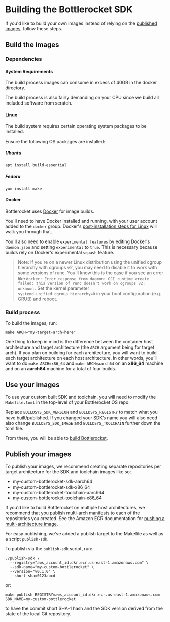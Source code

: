 # Building the Bottlerocket SDK

If you'd like to build your own images instead of relying on the [published images](https://github.com/bottlerocket-os/bottlerocket-sdk#availability), follow these steps.

## Build the images

### Dependencies

#### System Requirements

The build process images can consume in excess of 40GB in the docker directory.

The build process is also fairly demanding on your CPU since we build all included software from scratch.

#### Linux

The build system requires certain operating system packages to be installed.

Ensure the following OS packages are installed:

##### Ubuntu

```shell
apt install build-essential
```

##### Fedora

```shell
yum install make
```

#### Docker

Bottlerocket uses [Docker](https://docs.docker.com/install/#supported-platforms) for image builds.

You'll need to have Docker installed and running, with your user account added to the `docker` group.
Docker's [post-installation steps for Linux](https://docs.docker.com/install/linux/linux-postinstall/) will walk you through that.

You'll also need to enable `experimental features` by editing Docker's `daemon.json` and setting  `experimental` to `true`.
This is necessary because builds rely on Docker's experimental `squash` feature.

> Note: If you're on a newer Linux distribution using the unified cgroup hierarchy with cgroups v2, you may need to disable it to work with some versions of runc.
> You'll know this is the case if you see an error like `docker: Error response from daemon: OCI runtime create failed: this version of runc doesn't work on cgroups v2: unknown.`
> Set the kernel parameter `systemd.unified_cgroup_hierarchy=0` in your boot configuration (e.g. GRUB) and reboot.

### Build process

To build the images, run:

```shell
make ARCH="my-target-arch-here"
```

One thing to keep in mind is the difference between the container host architecture and target architecture (the `ARCH` argument being for target arch).
If you plan on building for each architecture, you will want to build each target architecture on each host architecture.
In other words, you’ll want to do `make ARCH=x86_64` and `make ARCH=aarch64` on an **x86_64** machine and on an **aarch64** machine for a total of four builds.

## Use your images

To use your custom built SDK and toolchain, you will need to modify the `Makefile.toml` in the top-level of your Bottlerocket OS repo.

Replace `BUILDSYS_SDK_VERSION` and `BUILDSYS_REGISTRY` to match what you have built/published.
If you changed your SDK’s name you will also need also change `BUILDSYS_SDK_IMAGE` and `BUILDSYS_TOOLCHAIN` further down the toml file.

From there, you will be able to [build Bottlerocket](https://github.com/bottlerocket-os/bottlerocket/blob/develop/BUILDING.md).

## Publish your images

To publish your images, we recommend creating separate repositories per target architecture for the SDK and toolchain images like so:

- my-custom-bottlerocket-sdk-aarch64
- my-custom-bottlerocket-sdk-x86_64
- my-custom-bottlerocket-toolchain-aarch64
- my-custom-bottlerocket-toolchain-x86_64

If you'd like to build Bottlerocket on multiple host architectures, we recommend that you publish multi-arch manifests to each of the repositories you created.
See the Amazon ECR documentation for [pushing a multi-architecture image](https://docs.aws.amazon.com/AmazonECR/latest/userguide/docker-push-multi-architecture-image.html).

For easy publishing, we've added a publish target to the Makefile as well as a script `publish-sdk`.

To publish via the `publish-sdk` script, run:

```shell
./publish-sdk \
  --registry="aws_account_id.dkr.ecr.us-east-1.amazonaws.com" \
  --sdk-name="my-custom-bottlerocket" \
  --version="v0.1.0" \
  --short-sha=0123abcd
```

or:

```shell
make publish REGISTRY=aws_account_id.dkr.ecr.us-east-1.amazonaws.com SDK_NAME=my-custom-bottlerocket
```

to have the commit short SHA-1 hash and the SDK version derived from the state of the local Git repository.
